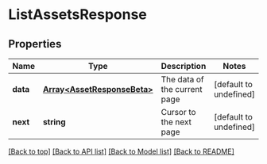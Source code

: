 # ListAssetsResponse

## Properties

|Name | Type | Description | Notes|
|------------ | ------------- | ------------- | -------------|
|**data** | [**Array&lt;AssetResponseBeta&gt;**](AssetResponseBeta.md) | The data of the current page | [default to undefined]|
|**next** | **string** | Cursor to the next page | [default to undefined]|




[[Back to top]](#) [[Back to API list]](../../README.md#documentation-for-api-endpoints) [[Back to Model list]](../../README.md#documentation-for-models) [[Back to README]](../../README.md)
